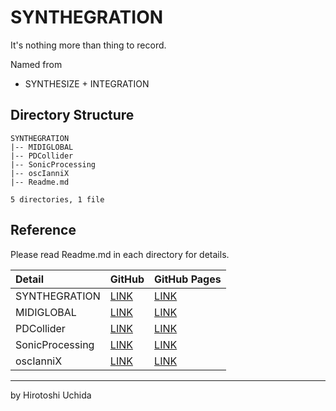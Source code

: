 # SYNTHEGRATION

It's nothing more than thing to record.

Named from

* SYNTHESIZE + INTEGRATION

## Directory Structure
```
SYNTHEGRATION
|-- MIDIGLOBAL
|-- PDCollider
|-- SonicProcessing
|-- oscIanniX
|-- Readme.md

5 directories, 1 file
```

## Reference
Please read Readme.md in each directory for details.

| Detail | GitHub | GitHub Pages |
| :--- | :--- | :--- |
| SYNTHEGRATION | [LINK](https://github.com/Uchida16104/SYNTHEGRATION/tree/main/Readme.md) | [LINK](https://uchida16104.github.io/SYNTHEGRATION/) |
| MIDIGLOBAL | [LINK](https://github.com/Uchida16104/SYNTHEGRATION/tree/main/MIDIGLOBAL/Readme.md) | [LINK](https://uchida16104.github.io/SYNTHEGRATION/MIDIGLOBAL) |
| PDCollider | [LINK](https://github.com/Uchida16104/SYNTHEGRATION/tree/main/PDCollider/Readme.md) | [LINK](https://uchida16104.github.io/SYNTHEGRATION/PDCollider) |
| SonicProcessing | [LINK](https://github.com/Uchida16104/SYNTHEGRATION/tree/main/SonicProcessing/Readme.md) | [LINK](https://uchida16104.github.io/SYNTHEGRATION/SonicProcessing) |
| oscIanniX | [LINK](https://github.com/Uchida16104/SYNTHEGRATION/tree/main/oscIanniX/Readme.md) | [LINK](https://uchida16104.github.io/SYNTHEGRATION/oscIanniX) |

---

by Hirotoshi Uchida
